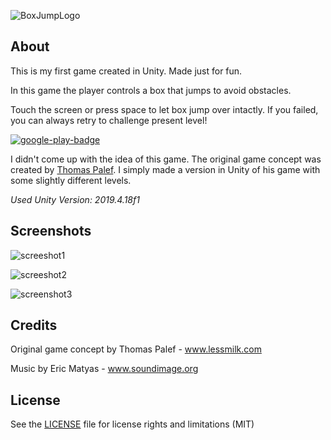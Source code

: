 ![BoxJumpLogo](https://user-images.githubusercontent.com/3193712/71448258-74c53100-2718-11ea-8f03-6add6c248dae.png)

## About

This is my first game created in Unity. Made just for fun.

In this game the player controls a box that jumps to avoid obstacles.

Touch the screen or press space to let box jump over intactly. If you failed, you can always retry to challenge present level!


[![google-play-badge](https://user-images.githubusercontent.com/3193712/106179100-55999e00-6179-11eb-8480-d36b11fb9bea.png)](https://play.google.com/store/apps/details?id=com.GustavoH.Barrionuevo.BoxJump)

I didn't come up with the idea of this game. The original game concept was created by [Thomas Palef](http://www.lessmilk.com/game/box-jump/). I simply made a version in Unity of his game with some slightly different levels.

*Used Unity Version: 2019.4.18f1*

## Screenshots

![screeshot1](https://user-images.githubusercontent.com/3193712/71448274-9d4d2b00-2718-11ea-9f97-8b912a1dc348.png)


![screeshot2](https://user-images.githubusercontent.com/3193712/71448280-b2c25500-2718-11ea-8f75-a9ed4c574f9c.png)


![screenshot3](https://user-images.githubusercontent.com/3193712/71448282-c53c8e80-2718-11ea-9f0a-d7d47454cb68.png)

## Credits

Original game concept by Thomas Palef - www.lessmilk.com

Music by Eric Matyas - www.soundimage.org

## License

See the [LICENSE](https://github.com/gustavohb/box-jump/blob/master/LICENSE) file for license rights and limitations (MIT)
